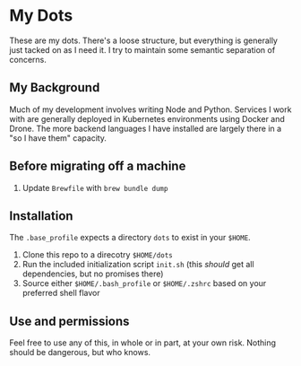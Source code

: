 # My Dots

These are my dots.
There's a loose structure,
but everything is generally just tacked on as I need it.
I try to maintain some semantic separation of concerns.

## My Background

Much of my development involves writing Node and Python.
Services I work with are generally deployed in Kubernetes environments using Docker and Drone.
The more backend languages I have installed are largely there in a "so I have them" capacity.

## Before migrating off a machine

1. Update `Brewfile` with `brew bundle dump`

## Installation

The `.base_profile` expects a directory `dots` to exist in your `$HOME`.

1. Clone this repo to a direcotry `$HOME/dots`
1. Run the included initialization script `init.sh` 
(this *should* get all dependencies, but no promises there)
1. Source either `$HOME/.bash_profile` or `$HOME/.zshrc` based on your preferred shell flavor

## Use and permissions

Feel free to use any of this,
in whole or in part,
at your own risk.
Nothing should be dangerous,
but who knows.

